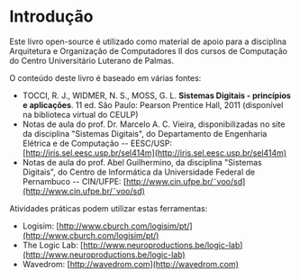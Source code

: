# Introdução

Este livro open-source é utilizado como material de apoio para a disciplina Arquitetura e Organização de Computadores II dos cursos de Computação do Centro Universitário Luterano de Palmas.

O conteúdo deste livro é baseado em várias fontes:

* TOCCI, R. J., WIDMER, N. S., MOSS, G. L. **Sistemas Digitais - princípios e aplicações**. 11 ed. São Paulo: Pearson Prentice Hall, 2011 \(disponível na biblioteca virtual do CEULP\)
* Notas de aula do prof. Dr. Marcelo A. C. Vieira, disponibilizadas no site da disciplina "Sistemas Digitais", do Departamento de Engenharia Elétrica e de Computação -- EESC/USP: [http://iris.sel.eesc.usp.br/sel414m](http://iris.sel.eesc.usp.br/sel414m)
* Notas de aula do prof. Abel Guilhermino, da disciplina "Sistemas Digitais", do Centro de Informática da Universidade Federal de Pernambuco -- CIN/UFPE: [http://www.cin.ufpe.br/˜voo/sd](http://www.cin.ufpe.br/˜voo/sd)

Atividades práticas podem utilizar estas ferramentas:

* Logisim: [http://www.cburch.com/logisim/pt/](http://www.cburch.com/logisim/pt/) 
* The Logic Lab: [http://www.neuroproductions.be/logic-lab](http://www.neuroproductions.be/logic-lab)
* Wavedrom: [http://wavedrom.com](http://wavedrom.com)



